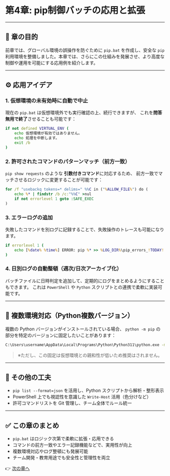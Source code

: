 # 第4章: pip制御バッチの応用と拡張

---

## 🎯 章の目的

前章では、グローバル環境の誤操作を防ぐために `pip.bat` を作成し、安全な `pip` 利用環境を整備しました。本章では、さらにこの仕組みを発展させ、より高度な制御や運用を可能にする応用例を紹介します。

---

## ⚙ 応用アイデア

### 1. 仮想環境の未有効時に自動で中止

現在の `pip.bat` は仮想環境外でも実行確認の上、続行できますが、
これを**問答無用で終了**させることも可能です：

```bat
if not defined VIRTUAL_ENV (
    echo 仮想環境が有効ではありません。
    echo 処理を中断します。
    exit /b
)
```

### 2. 許可されたコマンドのパターンマッチ（前方一致）

`pip show requests` のような **引数付きコマンド**に対応するため、
前方一致でマッチさせるロジックに変更することが可能です：

```bat
for /f "usebackq tokens=* delims=" %%C in ("%ALLOW_FILE%") do (
    echo %* | findstr /b /c:"%%C" >nul
    if not errorlevel 1 goto :SAFE_EXEC
)
```

### 3. エラーログの追加

失敗したコマンドを別ログに記録することで、失敗操作のトレースも可能になります。

```bat
if errorlevel 1 (
    echo [%date% %time%] ERROR: pip %* >> %LOG_DIR%\pip_errors_!TODAY!.log
)
```

### 4. 日別ログの自動整頓（週次/日次アーカイブ化）

バッチファイルに日時判定を追加して、定期的にログをまとめるようにすることもできます。
これは `PowerShell` や `Python` スクリプトとの連携で柔軟に実装可能です。

---

## 📂 複数環境対応（Python複数バージョン）

複数の Python バージョンがインストールされている場合、
`python -m pip` の部分を特定のバージョンに固定したいことがあります：

```bat
C:\Users\username\AppData\Local\Programs\Python\Python311\python.exe -m pip %*
```

> ※ただし、この固定は仮想環境との親和性が低いため推奨はされません。

---

## 📝 その他の工夫

* `pip list --format=json` を活用し、Python スクリプトから解析・整形表示
* PowerShell 上でも視認性を意識した `Write-Host` 活用（色分けなど）
* 許可コマンドリストを Git 管理し、チーム全体でルール統一

---

## ✅ この章のまとめ

* `pip.bat` はロジック次第で柔軟に拡張・応用できる
* コマンドの前方一致やエラー記録機能などで、実用性が向上
* 複数環境対応やログ整頓にも発展可能
* チーム開発・教育用途でも安全性と管理性を両立

👉 [次の章へ](step5.md)
